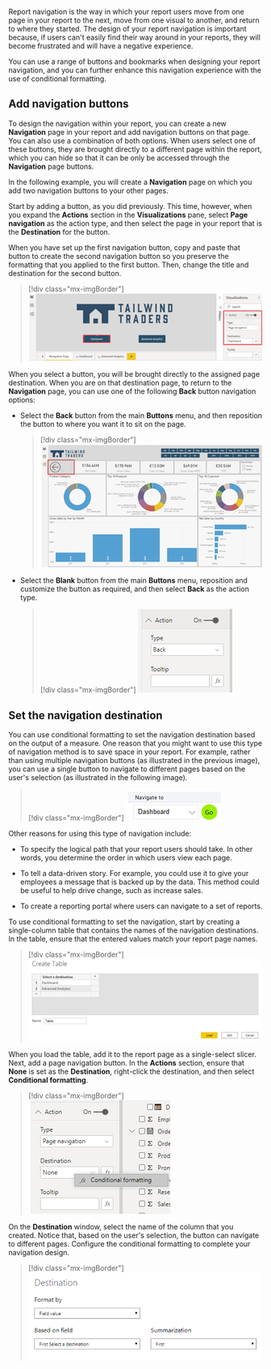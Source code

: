 Report navigation is the way in which your report users move from one page in your report to the next, move from one visual to another, and return to where they started. The design of your report navigation is important because, if users can't easily find their way around in your reports, they will become frustrated and will have a negative experience.

You can use a range of buttons and bookmarks when designing your report navigation, and you can further enhance this navigation experience with the use of conditional formatting.

## Add navigation buttons

To design the navigation within your report, you can create a new **Navigation** page in your report and add navigation buttons on that page. You can also use a combination of both options. When users select one of these buttons, they are brought directly to a different page within the report, which you can hide so that it can be only be accessed through the **Navigation** page buttons.

In the following example, you will create a **Navigation** page on which you add two navigation buttons to your other pages.

Start by adding a button, as you did previously. This time, however, when you expand the **Actions** section in the **Visualizations** pane, select **Page navigation** as the action type, and then select the page in your report that is the **Destination** for the button.

When you have set up the first navigation button, copy and paste that button to create the second navigation button so you preserve the formatting that you applied to the first button. Then, change the title and destination for the second button.

> [!div class="mx-imgBorder"]
> [![Assign bookmark as action for button](../media/4-assign-bookmark-as-action-ss.png)](../media/4-assign-bookmark-as-action-ss.png#lightbox)

When you select a button, you will be brought directly to the assigned page destination. When you are on that destination page, to return to the **Navigation** page, you can use one of the following **Back** button navigation options:

-   Select the **Back** button from the main **Buttons** menu, and then reposition the button to where you want it to sit on the page.

	> [!div class="mx-imgBorder"]
	> [![Add default back button](../media/4-add-default-back-button-ssm.png)](../media/4-add-default-back-button-ssm.png#lightbox)

-   Select the **Blank** button from the main **Buttons** menu, reposition and customize the button as required, and then select **Back** as the action type.

	> [!div class="mx-imgBorder"]
	> [![Add customized back button](../media/4-add-customized-back-button-ssm.png)](../media/4-add-customized-back-button-ssm.png#lightbox)

## Set the navigation destination

You can use conditional formatting to set the navigation destination based on the output of a measure. One reason that you might want to use this type of navigation method is to save space in your report. For example, rather than using multiple navigation buttons (as illustrated in the previous image), you can use a single button to navigate to different pages based on the user's selection (as illustrated in the following image).

> [!div class="mx-imgBorder"]
> [![Conditional navigation](../media/4-conditional-navigation-ss.png)](../media/4-conditional-navigation-ss.png#lightbox)

Other reasons for using this type of navigation include:

-   To specify the logical path that your report users should take. In other words, you determine the order in which users view each page.

-   To tell a data-driven story. For example, you could use it to give your employees a message that is backed up by the data. This method could be useful to help drive change, such as increase sales.

-   To create a reporting portal where users can navigate to a set of reports.

To use conditional formatting to set the navigation, start by creating a single-column table that contains the names of the navigation destinations. In the table, ensure that the entered values match your report page names.

> [!div class="mx-imgBorder"]
> [![Create and load a table to use for conditional navigation](../media/4-load-table-ss.png)](../media/4-load-table-ss.png#lightbox)

When you load the table, add it to the report page as a single-select slicer. Next, add a page navigation button. In the **Actions** section, ensure that **None** is set as the **Destination**, right-click the destination, and then select **Conditional formatting**. 

> [!div class="mx-imgBorder"]
> [![Select the conditional formatting option for destination](../media/4-conditional-formatting-option-ss.png)](../media/4-conditional-formatting-option-ss.png#lightbox)

On the **Destination** window, select the name of the column that you created. Notice that, based on the user's selection, the button can navigate to different pages. Configure the conditional formatting to complete your navigation design.

> [!div class="mx-imgBorder"]
> [![Configure conditional navigation](../media/4-conditional-navigation-configuration-ss.png)](../media/4-conditional-navigation-configuration-ss.png#lightbox)
